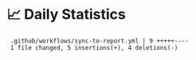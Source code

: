 # 📈 Daily Statistics

     .github/workflows/sync-to-report.yml | 9 +++++----
     1 file changed, 5 insertions(+), 4 deletions(-)
